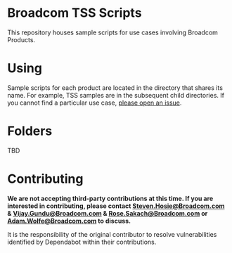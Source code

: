 # Broadcom TSS Scripts
This repository houses sample scripts for use cases involving Broadcom Products.

# Using
Sample scripts for each product are located in the directory that shares its name. For example, TSS samples are in the subsequent child directories. If you cannot find a particular use case, [please open an issue](https://github.com/BroadcomMFD/broadcom-product-scripts/issues/new).

# Folders
TBD

# Contributing
**We are not accepting third-party contributions at this time. If you are interested in contributing, please contact Steven.Hosie@Broadcom.com & Vijay.Gundu@Broadcom.com & Rose.Sakach@Broadcom.com or Adam.Wolfe@Broadcom.com to discuss.**

It is the responsibility of the original contributor to resolve vulnerabilities identified by Dependabot within their contributions.
